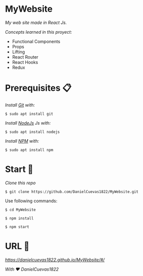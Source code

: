 # MyWebsite

_My web site made in React Js._

_Concepts learned in this proyect:_

* Functional Components
* Props
* Lifting
* React Router
* React Hooks
* Redux

# Prerequisites 📋
_Install [Git](https://git-scm.com/) with:_
```
$ sudo apt install git
```

_Install [NodeJs](https://nodejs.org/en/) Js with:_
```
$ sudo apt install nodejs
```

_Install [NPM](https://www.npmjs.com/) with:_
```
$ sudo apt install npm
```
# Start 🚀

_Clone this repo_
```
$ git clone https://github.com/DanielCuevas1822/MyWebsite.git
```
Use following commands:
```
$ cd MyWebsite
```
```
$ npm install
```
```
$ npm start
```

# URL 📌

_https://danielcuevas1822.github.io/MyWebsite/#/_

_With ❤️ DanielCuevas1822_

